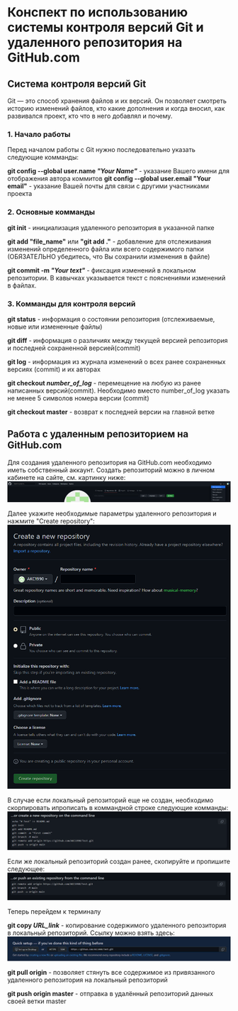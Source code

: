 # Конспект по использованию системы контроля версий Git и удаленного репозитория на GitHub.com

## Система контроля версий Git
Git — это способ хранения файлов и их версий. Он позволяет смотреть историю изменений файлов, кто какие дополнения и когда вносил, как развивался проект, кто что в него добавлял и почему.

### 1. Начало работы

Перед началом работы с Git нужно последовательно указать следующие комманды:

**git config --global user.name _"Your Name"_** - указание Вашего имени для отображения автора коммитов
**git config --global user.email "Your email"**  - указание Вашей почты для связи с другими участниками проекта

### 2. Основные комманды

**git init** - инициализация удаленного репозитория в указанной папке

**git add "file_name"** или **"git add ."** - добавление для отслеживания изменений определенного файла или всего содержимого папки (ОБЯЗАТЕЛЬНО убедитесь, что Вы сохранили изменения в файле)

**git commit -m _"Your text"_** - фиксация изменений в локальном репозитории. В кавычках указывается текст с пояснениями изменений в файлах.

### 3. Комманды для контроля версий

**git status** - информация о состоянии репозитория (отслеживаемые, новые или измененные файлы)

**git diff** - информация о различиях между текущей версией репозитория и последней сохраненной версией(commit)

**git log** - информация из журнала изменений о всех ранее сохраненных версиях (commit) и их авторах

**git checkout _number_of_log_** - перемещение на любую из ранее написанных версий(commit). Необходимо вместо number_of_log указать не менее 5 символов номера версии (commit)

**git checkout master** - возврат к последней версии на главной ветке

## Работа с удаленным репозиторием на GitHub.com

Для создания удаленного репозитория на GitHub.com необходимо иметь собственный аккаунт.
Создать репозиторий можно в личном кабинете на сайте, см. картинку ниже:
![error](GitHub_new_repository.png)

Далее укажите необходимые параметры удаленного репозитория и нажмите "Create repository":
![error](GitHub_new_repository_2.png)

В случае если локальный репозиторий еще не создан, необходимо скорпировать ипрописать в коммандной строке следующие комманды:
![error](GitHub_new_repository_3.png)

Если же локальный репозиторий создан ранее, скопируйте и пропишите следующее:
![error](GitHub_new_repository_4.png)

Теперь перейдем к терминалу

**git copy _URL_link_** - копирование содержимого удаленного репозитория в локальный репозиторий. Ссылку можно взять здесь: 
![error](GitHub_new_repository_https.png)

**git pull origin** - позволяет стянуть все содержимое из привязанного удаленного репозитория на локальный репозиторий

**git push origin master** - отправка в удалённый репозиторий данных своей ветки master



